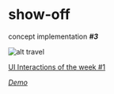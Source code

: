 # show-off
concept implementation ***#3***

![alt travel](https://cdn-images-1.medium.com/max/1600/1*TrXtD5MWGEtxZmyFJvt4bA.gif)

<a href="https://medium.muz.li/ui-interactions-of-the-week-52-d946a7b30805" target="_blank">UI Interactions of the week #1</a>

<em><a href="https://dhiraj-sharma.firebaseapp.com" target="_blank">Demo</a></em>